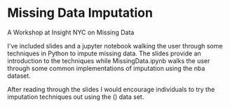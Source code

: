 # Missing Data Imputation
A Workshop at Insight NYC on Missing Data

I've included slides and a jupyter notebook walking the user through some techniques in Python to impute missing data. The slides provide an introduction to the techniques while MissingData.ipynb walks the user through some common implementations of imputation using the nba dataset.

After reading through the slides I would encourage individuals to try the imputation techniques out using the () data set.

